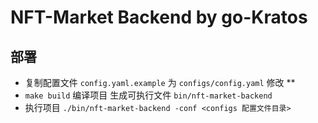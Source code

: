 # NFT-Market Backend by go-Kratos

## 部署
 
- 复制配置文件 `config.yaml.example` 为 `configs/config.yaml` 修改 **
- `make build` 编译项目 生成可执行文件 `bin/nft-market-backend`
- 执行项目 `./bin/nft-market-backend -conf <configs 配置文件目录>`